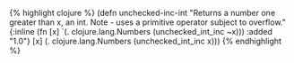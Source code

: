 {% highlight clojure %}
(defn unchecked-inc-int
  "Returns a number one greater than x, an int.
  Note - uses a primitive operator subject to overflow."
  {:inline (fn [x] `(. clojure.lang.Numbers (unchecked_int_inc ~x)))
   :added "1.0"}
  [x] (. clojure.lang.Numbers (unchecked_int_inc x)))
{% endhighlight %}
